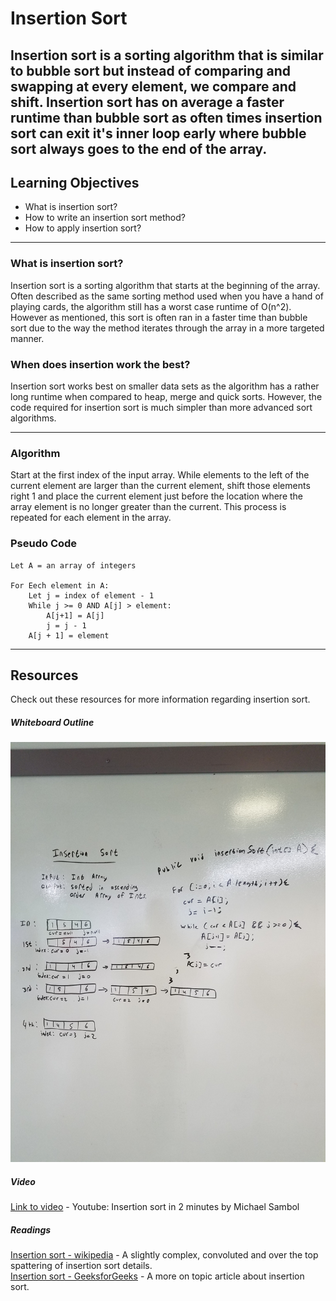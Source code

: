 
# Insertion Sort

Insertion sort is a sorting algorithm that is similar to bubble sort but instead 
of comparing and swapping at every element, we compare and shift. Insertion sort 
has on average a faster runtime than bubble sort as often times insertion sort can 
exit it's inner loop early where bubble sort always goes to the end of the array.
---

## Learning Objectives
- What is insertion sort?
- How to write an insertion sort method?
- How to apply insertion sort?
---

### What is insertion sort?
Insertion sort is a sorting algorithm that starts at the beginning of the array. 
Often described as the same sorting method used when you have a hand of playing cards, 
the algorithm still has a worst case runtime of O(n^2). However as mentioned, this sort is 
often ran in a faster time than bubble sort due to the way the method iterates through the array 
in a more targeted manner.


### When does insertion work the best?
Insertion sort works best on smaller data sets as the algorithm has a rather long runtime
 when compared to heap, merge and quick sorts. However, the code required for insertion sort is 
 much simpler than more advanced sort algorithms. 
 
---
### Algorithm
Start at the first index of the input array. While elements to the left of the current element 
are larger than the current element, shift those elements right 1 and place the current element 
just before the location where the array element is no longer greater than the current. This process 
is repeated for each element in the array. 

### Pseudo Code 
```
Let A = an array of integers

For Eech element in A:
    Let j = index of element - 1
    While j >= 0 AND A[j] > element:
        A[j+1] = A[j]
        j = j - 1
    A[j + 1] = element
```
---

## Resources
Check out these resources for more information regarding insertion sort.

##### Whiteboard Outline
![Link to Whiteboard](https://github.com/kdcouture/Sorts/blob/master/Blogs/Assets/insertionSort.jpg)

##### Video
[Link to video](https://www.youtube.com/watch?v=JU767SDMDvA) - Youtube: Insertion sort in 2 minutes by Michael Sambol

##### Readings
[Insertion sort - wikipedia](https://en.wikipedia.org/wiki/Insertion_sort) - A slightly complex, convoluted and over the top spattering of insertion sort details.  
[Insertion sort - GeeksforGeeks](https://www.geeksforgeeks.org/insertion-sort/) - A more on topic article about insertion sort.  
 
